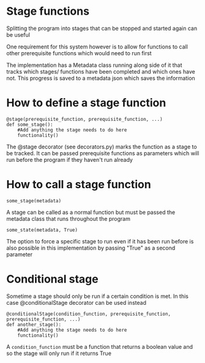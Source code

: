 Stage functions
===============

Splitting the program into stages that can be stopped and started again can be useful

One requirement for this system however is to allow for functions to call other prerequisite functions which would need to run first

The implementation has a Metadata class running along side of it that tracks which stages/ functions have been completed and which ones have not. This progress is saved to a metadata json which saves the information

How to define a stage function
==============================

```
@stage(prerequisite_function, prerequisite_function, ...)
def some_stage():
    #Add anything the stage needs to do here
    functionality()
```

The @stage decorator (see decorators.py) marks the function as a stage to be tracked. It can be passed prerequisite functions as parameters which will run before the program if they haven't run already

How to call a stage function
============================
```
some_stage(metadata)
```
A stage can be called as a normal function but must be passed the metadata class that runs throughout the program

```
some_state(metadata, True)
```
The option to force a specific stage to run even if it has been run before is also possible in this implementation by passing "True" as a second parameter

Conditional stage
=================
Sometime a stage should only be run if a certain condition is met. In this case @conditionalStage decorator can be used instead

```
@conditionalStage(condition_function, prerequisite_function, prerequisite_function, ...)
def another_stage():
    #Add anything the stage needs to do here
    functionality()
```

A `condition_function` must be a function that returns a boolean value and so the stage will only run if it returns True
